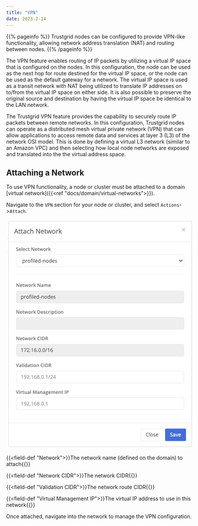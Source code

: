 ```yaml
---
title: "VPN"
date: 2023-2-14
---
```


{{% pageinfo %}}
Trustgrid nodes can be configured to provide VPN-like functionality, allowing network address translation (NAT) and routing between nodes.
{{% /pageinfo %}}

The VPN feature enables routing of IP packets by utilizing a virtual IP space that is configured on the nodes. In this configuration, the node can be used as the next hop for route destined for the virtual IP space, or the node can be used as the default gateway for a network. The virtual IP space is used as a transit network with NAT being utilized to translate IP addresses on to/from the virtual IP space on either side. It is also possible to preserve the original source and destination by having the virtual IP space be identical to the LAN network.

The Trustgrid VPN feature provides the capability to securely route IP packets between remote networks. In this configuration, Trustgrid nodes can operate as a distributed mesh virtual private network (VPN) that can allow applications to access remote data and services at layer 3 (L3) of the network OSI model. This is done by defining a virtual L3 network (similar to an Amazon VPC) and then selecting how local node networks are exposed and translated into the the virtual address space.

## Attaching a Network

To use VPN functionality, a node or cluster must be attached to a domain [virtual network]({{<ref "docs/domain/virtual-networks">}}).

Navigate to the `VPN` section for your node or cluster, and select `Actions`->`Attach`.

![img](attach-network.png)

{{<field-def "Network">}}The network name (defined on the domain) to attach{{</field-def>}}

{{<field-def "Network CIDR">}}The network CIDR{{</field-def>}}

{{<field-def "Validation CIDR">}}The network route CIDR{{</field-def>}}

{{<field-def "Virtual Management IP">}}The virtual IP address to use in this network{{</field-def>}}

Once attached, navigate into the network to manage the VPN configuration.
